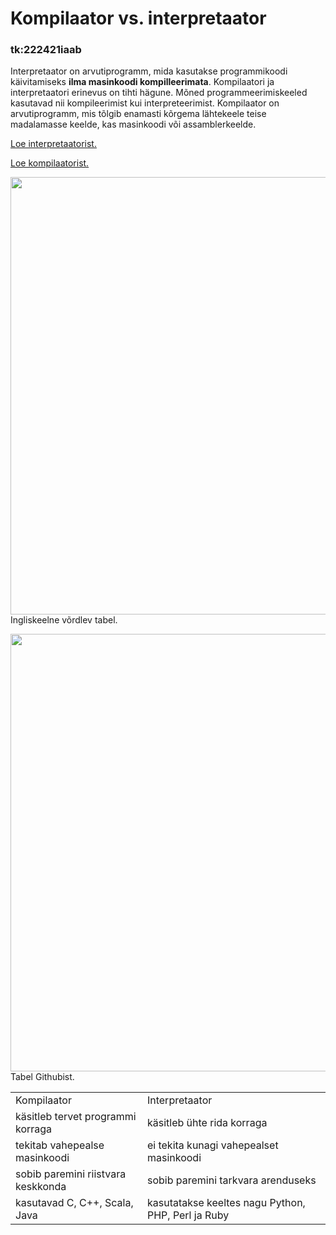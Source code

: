 <!DOCTYPE html>
<html>
<body>

<h1>Kompilaator vs. interpretaator</h1>

<h3>tk:222421iaab</h3>

</body>
</html>


   Interpretaator on arvutiprogramm, mida kasutakse programmikoodi käivitamiseks <b>ilma masinkoodi kompilleerimata</b>. Kompilaatori ja interpretaatori erinevus on tihti hägune. Mõned programmeerimiskeeled kasutavad nii kompileerimist kui interpreteerimist. Kompilaator on arvutiprogramm, mis tõlgib enamasti kõrgema lähtekeele teise madalamasse keelde, kas masinkoodi või assamblerkeelde.

<a href="https://en.wikipedia.org/wiki/Interpreter_(computing)"> Loe interpretaatorist.</a>

<a href="https://en.wikipedia.org/wiki/Compiler"> Loe kompilaatorist.</a>

<img width="700" src="https://user-images.githubusercontent.com/117080434/199012115-3a1221f9-c96e-4875-9ae4-5d417dbfcb0f.png"> Ingliskeelne võrdlev tabel.


<img width="700" src="https://user-images.githubusercontent.com/117080434/199038859-89f8cfff-3fda-4f52-86f5-dc500f562021.png"> Tabel Githubist.


<table>
   
<td>Kompilaator<td/>Interpretaator</tr>
<td>käsitleb tervet programmi korraga<td>käsitleb ühte rida korraga</tr>
<td>tekitab vahepealse masinkoodi<td>ei tekita kunagi vahepealset masinkoodi</tr>
<td>sobib paremini riistvara keskkonda<td>sobib paremini tarkvara arenduseks</tr>
<td>kasutavad C, C++, Scala, Java<td>kasutatakse keeltes nagu Python, PHP, Perl ja Ruby</tr>

</table>

